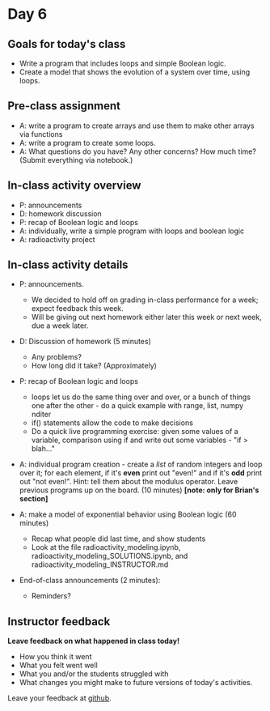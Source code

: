 # Day 6

## Goals for today's class

* Write a program that includes loops and simple Boolean logic.
* Create a model that shows the evolution of a system over time, using loops.  


## Pre-class assignment

* A: write a program to create arrays and use them to make other arrays via functions
* A: write a program to create some loops.
* A: What questions do you have?  Any other concerns?  How much time?  (Submit everything via notebook.)

## In-class activity overview

* P: announcements
* D: homework discussion 
* P: recap of Boolean logic and loops
* A: individually, write a simple program with loops and boolean logic
* A: radioactivity project


 
## In-class activity details

* P: announcements.
  * We decided to hold off on grading in-class performance for a week; expect feedback this week.
  * Will be giving out next homework either later this week or next week, due a week later.

* D: Discussion of homework  (5 minutes)
  * Any problems?
  * How long did it take?  (Approximately)

* P: recap of Boolean logic and loops
  * loops let us do the same thing over and over, or a bunch of things one after the other - do a quick example with range, list, numpy nditer
  * if() statements allow the code to make decisions
  * Do a quick live programming exercise: given some values of a variable, comparison using if and write out some variables - "if > blah..."

* A: individual program creation - create a *list* of random integers and loop over it; for each element, if it's **even** print out "even!" and if it's **odd** print out "not even!".  Hint: tell them about the modulus operator.  Leave previous programs up on the board.  (10 minutes)  **[note: only for Brian's section]**

* A: make a model of exponential behavior using Boolean logic (60 minutes)  
  * Recap what people did last time, and show students 
  * Look at the file radioactivity\_modeling.ipynb, radioactivity\_modeling\_SOLUTIONS.ipynb, and radioactivity\_modeling\_INSTRUCTOR.md

* End-of-class announcements (2 minutes):
  * Reminders?

## Instructor feedback

**Leave feedback on what happened in class today!**

* How you think it went
* What you felt went well
* What you and/or the students struggled with
* What changes you might make to future versions of today's activities.

Leave your feedback at [github](https://github.com/ComputationalModeling/intro-to-computational-modeling/issues/15).
